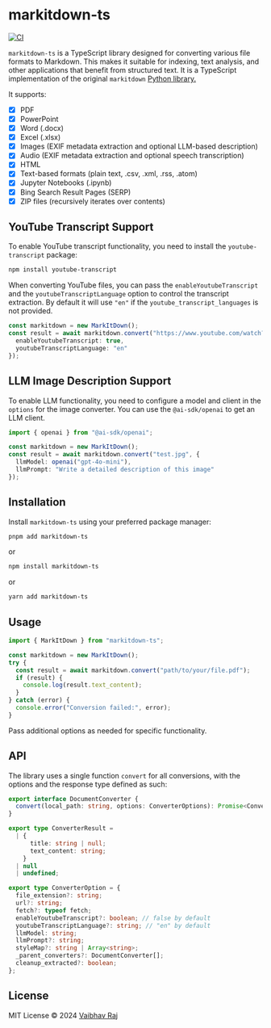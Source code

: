 # markitdown-ts

[![CI](https://github.com/dead8309/markitdown/actions/workflows/ci.yml/badge.svg)](https://github.com/dead8309/markitdown/actions/workflows/ci.yml)

`markitdown-ts` is a TypeScript library designed for converting various file formats to Markdown. This makes it suitable for indexing, text analysis, and other applications that benefit from structured text. It is a TypeScript implementation of the original `markitdown` [Python library.](https://github.com/microsoft/markitdown)

It supports:

- [x] PDF
- [x] PowerPoint
- [x] Word (.docx)
- [x] Excel (.xlsx)
- [x] Images (EXIF metadata extraction and optional LLM-based description)
- [x] Audio (EXIF metadata extraction and optional speech transcription)
- [x] HTML
- [x] Text-based formats (plain text, .csv, .xml, .rss, .atom)
- [x] Jupyter Notebooks (.ipynb)
- [x] Bing Search Result Pages (SERP)
- [x] ZIP files (recursively iterates over contents)

## YouTube Transcript Support

To enable YouTube transcript functionality, you need to install the `youtube-transcript` package:

```bash
npm install youtube-transcript
```

When converting YouTube files, you can pass the `enableYoutubeTranscript` and the `youtubeTranscriptLanguage` option to control the transcript extraction. By default it will use `"en"` if the `youtube_transcript_languages` is not provided.

```typescript
const markitdown = new MarkItDown();
const result = await markitdown.convert("https://www.youtube.com/watch?v=V2qZ_lgxTzg", {
  enableYoutubeTranscript: true,
  youtubeTranscriptLanguage: "en"
});
```

## LLM Image Description Support

To enable LLM functionality, you need to configure a model and client in the `options` for the image converter. You can use the `@ai-sdk/openai` to get an LLM client.

```typescript
import { openai } from "@ai-sdk/openai";

const markitdown = new MarkItDown();
const result = await markitdown.convert("test.jpg", {
  llmModel: openai("gpt-4o-mini"),
  llmPrompt: "Write a detailed description of this image"
});
```

## Installation

Install `markitdown-ts` using your preferred package manager:

```bash
pnpm add markitdown-ts
```

or

```bash
npm install markitdown-ts
```

or

```bash
yarn add markitdown-ts
```

## Usage

```typescript
import { MarkItDown } from "markitdown-ts";

const markitdown = new MarkItDown();
try {
  const result = await markitdown.convert("path/to/your/file.pdf");
  if (result) {
    console.log(result.text_content);
  }
} catch (error) {
  console.error("Conversion failed:", error);
}
```

Pass additional options as needed for specific functionality.

## API

The library uses a single function `convert` for all conversions, with the options and the response type defined as such:

```typescript
export interface DocumentConverter {
  convert(local_path: string, options: ConverterOptions): Promise<ConverterResult>;
}

export type ConverterResult =
  | {
      title: string | null;
      text_content: string;
    }
  | null
  | undefined;

export type ConverterOption = {
  file_extension?: string;
  url?: string;
  fetch?: typeof fetch;
  enableYoutubeTranscript?: boolean; // false by default
  youtubeTranscriptLanguage?: string; // "en" by default
  llmModel: string;
  llmPrompt?: string;
  styleMap?: string | Array<string>;
  _parent_converters?: DocumentConverter[];
  cleanup_extracted?: boolean;
};
```

## License

MIT License © 2024 [Vaibhav Raj](https://github.com/dead8309)
